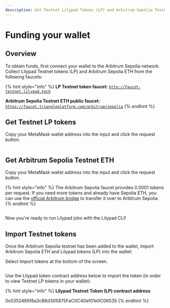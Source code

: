 ```yaml
---
description: Get Testnet Lilypad Tokens (LP) and Arbitrum Sepolia Testnet ETH
---
```


# Funding your wallet

## Overview

To obtain funds, first connect your wallet to the Arbitrum Sepolia network. Collect Lilypad Testnet tokens (LP) and Arbitrum Sepolia ETH from the following faucets:&#x20;

{% hint style="info" %}
**LP Testnet token faucet:** [`http://faucet-testnet.lilypad.tech`](https://faucet-testnet.lilypad.tech/)

**Arbitrum Sepolia Testnet ETH public faucet:** [`https://faucet.triangleplatform.com/arbitrum/sepolia`](https://faucet.triangleplatform.com/arbitrum/sepolia)
{% endhint %}

## Get Testnet LP tokens

Copy your MetaMask wallet address into the input and click the request button.

<figure><img src="../../.gitbook/assets/Screenshot 2024-06-24 at 8.15.09 PM.png" alt=""><figcaption></figcaption></figure>

## Get Arbitrum Sepolia Testnet ETH

Copy your MetaMask wallet address into the input and click the request button.

{% hint style="info" %}
The Arbitrum Sepolia faucet provides 0.0001 tokens per request. If you need more tokens and already have Sepolia ETH, you can use the [official Arbitrum bridge](https://bridge.arbitrum.io/) to transfer it over to Arbitrum Sepolia.
{% endhint %}

<figure><img src="../../.gitbook/assets/Screenshot 2024-06-24 at 8.21.35 PM.png" alt=""><figcaption></figcaption></figure>

Now you're ready to run Lilypad jobs with the Lilypad CLI!

## Import Testnet tokens

Once the Arbitrum Sepolia testnet has been added to the wallet, import Arbitrum Sepolia ETH and Lilypad tokens (LP) into the wallet:

Select Import tokens at the bottom of the screen.

<figure><img src="../../.gitbook/assets/Screenshot 2024-06-24 at 11.49.40 PM.png" alt=""><figcaption></figcaption></figure>

Use the Lilypad token contract address below to import the token (in order to view Testnet LP tokens in your wallet):

{% hint style="info" %}
**Lilypad Testnet Token (LP)  contract address**

0x0352485f8a3cB6d305875FaC0C40ef01e0C06535
{% endhint %}

<figure><img src="../../.gitbook/assets/Screenshot 2024-06-24 at 8.27.51 PM.png" alt=""><figcaption></figcaption></figure>
